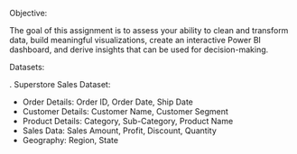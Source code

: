 Objective:

The goal of this assignment is to assess your ability to clean and transform data, build meaningful
visualizations, create an interactive Power BI dashboard, and derive insights that can be used for
decision-making.

Datasets:

. Superstore Sales Dataset:
- Order Details: Order ID, Order Date, Ship Date
- Customer Details: Customer Name, Customer Segment
- Product Details: Category, Sub-Category, Product Name
- Sales Data: Sales Amount, Profit, Discount, Quantity
- Geography: Region, State
